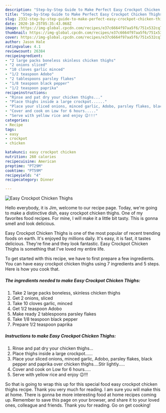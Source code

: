 ```yaml
---
description: "Step-by-Step Guide to Make Perfect Easy Crockpot Chicken Thighs"
title: "Step-by-Step Guide to Make Perfect Easy Crockpot Chicken Thighs"
slug: 2332-step-by-step-guide-to-make-perfect-easy-crockpot-chicken-thighs
date: 2020-10-25T05:35:43.068Z
image: https://img-global.cpcdn.com/recipes/e37c6664f97aa5f6/751x532cq70/easy-crockpot-chicken-thighs-recipe-main-photo.jpg
thumbnail: https://img-global.cpcdn.com/recipes/e37c6664f97aa5f6/751x532cq70/easy-crockpot-chicken-thighs-recipe-main-photo.jpg
cover: https://img-global.cpcdn.com/recipes/e37c6664f97aa5f6/751x532cq70/easy-crockpot-chicken-thighs-recipe-main-photo.jpg
author: Jason Hale
ratingvalue: 4.1
reviewcount: 26384
recipeingredient:
- "2 large packs boneless skinless chicken thighs"
- "2 onions sliced"
- "10 cloves garlic minced"
- "1/2 teaspoon Adobo"
- "2 tablespoons parsley flakes"
- "1/8 teaspoon black pepper"
- "1/2 teaspoon paprika"
recipeinstructions:
- "Rinse and pat dry your chicken thighs..."
- "Place thighs inside a large crockpot......"
- "Place your sliced onions, minced garlic, Adobo, parsley flakes, black pepper and paprika over chicken thighs....Stir lightly....."
- "Cover and cook on Low for 6 hours....."
- "Serve with yellow rice and enjoy 😉!!!"
categories:
- Recipe
tags:
- easy
- crockpot
- chicken

katakunci: easy crockpot chicken 
nutrition: 260 calories
recipecuisine: American
preptime: "PT29M"
cooktime: "PT59M"
recipeyield: "4"
recipecategory: Dinner

---
```



![Easy Crockpot Chicken Thighs](https://img-global.cpcdn.com/recipes/e37c6664f97aa5f6/751x532cq70/easy-crockpot-chicken-thighs-recipe-main-photo.jpg)

Hello everybody, it is Jim, welcome to our recipe page. Today, we're going to make a distinctive dish, easy crockpot chicken thighs. One of my favorites food recipes. For mine, I will make it a little bit tasty. This is gonna smell and look delicious.



Easy Crockpot Chicken Thighs is one of the most popular of recent trending foods on earth. It's enjoyed by millions daily. It's easy, it is fast, it tastes delicious. They're fine and they look fantastic. Easy Crockpot Chicken Thighs is something that I've loved my entire life.


To get started with this recipe, we have to first prepare a few ingredients. You can have easy crockpot chicken thighs using 7 ingredients and 5 steps. Here is how you cook that.

<!--inarticleads1-->

##### The ingredients needed to make Easy Crockpot Chicken Thighs:

1. Take 2 large packs boneless, skinless chicken thighs
1. Get 2 onions, sliced
1. Take 10 cloves garlic, minced
1. Get 1/2 teaspoon Adobo
1. Make ready 2 tablespoons parsley flakes
1. Take 1/8 teaspoon black pepper
1. Prepare 1/2 teaspoon paprika




<!--inarticleads2-->

##### Instructions to make Easy Crockpot Chicken Thighs:

1. Rinse and pat dry your chicken thighs...
1. Place thighs inside a large crockpot......
1. Place your sliced onions, minced garlic, Adobo, parsley flakes, black pepper and paprika over chicken thighs....Stir lightly.....
1. Cover and cook on Low for 6 hours.....
1. Serve with yellow rice and enjoy 😉!!!




So that is going to wrap this up for this special food easy crockpot chicken thighs recipe. Thank you very much for reading. I am sure you will make this at home. There is gonna be more interesting food at home recipes coming up. Remember to save this page on your browser, and share it to your loved ones, colleague and friends. Thank you for reading. Go on get cooking!
